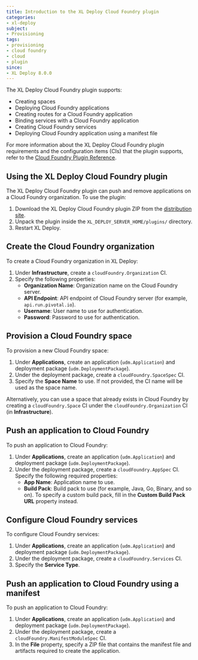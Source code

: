 ```yaml
---
title: Introduction to the XL Deploy Cloud Foundry plugin
categories:
- xl-deploy
subject:
- Provisioning
tags:
- provisioning
- cloud foundry
- cloud
- plugin
since:
- XL Deploy 8.0.0
---
```


The XL Deploy Cloud Foundry plugin supports:

* Creating spaces
* Deploying Cloud Foundry applications
* Creating routes for a Cloud Foundry application
* Binding services with a Cloud Foundry application
* Creating Cloud Foundry services
* Deploying Cloud Foundry application using a manifest file

For more information about the XL Deploy Cloud Foundry plugin requirements and the configuration items (CIs) that the plugin supports, refer to the [Cloud Foundry Plugin Reference](/xl-deploy-xld-cloud-foundry-plugin/latest/cfPluginManual.html).

## Using the XL Deploy Cloud Foundry plugin

The XL Deploy Cloud Foundry plugin can push and remove applications on a Cloud Foundry organization. To use the plugin:

1. Download the XL Deploy Cloud Foundry plugin ZIP from the [distribution site](https://dist.xebialabs.com/customer/xl-deploy/plugins/xld-cloud-foundry-plugin).
1. Unpack the plugin inside the `XL_DEPLOY_SERVER_HOME/plugins/` directory.
1. Restart XL Deploy.

## Create the Cloud Foundry organization

To create a Cloud Foundry organization in XL Deploy:

1. Under **Infrastructure**, create a `cloudFoundry.Organization` CI.
2. Specify the following properties:
    * **Organization Name**: Organization name on the Cloud Foundry server.
    * **API Endpoint**: API endpoint of Cloud Foundry server (for example, `api.run.pivotal.io`).
    * **Username**: User name to use for authentication.
    * **Password**: Password to use for authentication.

## Provision a Cloud Foundry space

To provision a new Cloud Foundry space:

1. Under **Applications**, create an application (`udm.Application`) and deployment package (`udm.DeploymentPackage`).
2. Under the deployment package, create a `cloudFoundry.SpaceSpec` CI.
3. Specify the **Space Name** to use. If not provided, the CI name will be used as the space name.

Alternatively, you can use a space that already exists in Cloud Foundry by creating a `cloudFoundry.Space` CI under the `cloudFoundry.Organization` CI (in **Infrastructure**).

##  Push an application to Cloud Foundry

To push an application to Cloud Foundry:

1. Under **Applications**, create an application (`udm.Application`) and deployment package (`udm.DeploymentPackage`).
2. Under the deployment package, create a `cloudFoundry.AppSpec` CI. Specify the following required properties:
    * **App Name**: Application name to use.
    * **Build Pack**: Build pack to use (for example, Java, Go, Binary, and so on). To specify a custom build pack, fill in the **Custom Build Pack URL** property instead.

## Configure Cloud Foundry services

To configure Cloud Foundry services:

1. Under **Applications**, create an application (`udm.Application`) and deployment package (`udm.DeploymentPackage`).
2. Under the deployment package, create a `cloudFoundry.Services` CI.
3. Specify the **Service Type**.

## Push an application to Cloud Foundry using a manifest

To push an application to Cloud Foundry:

1. Under **Applications**, create an application (`udm.Application`) and deployment package (`udm.DeploymentPackage`).
2. Under the deployment package, create a `cloudFoundry.ManifestModuleSpec` CI.
3. In the **File** property, specify a ZIP file that contains the manifest file and artifacts required to create the application.
